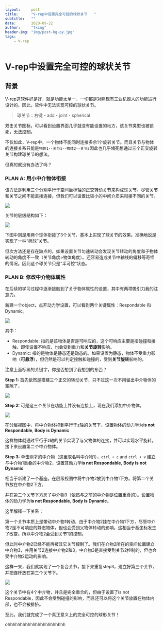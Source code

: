 ```yaml
---
layout:     post
title:      "V-rep中设置完全可控的球状关节   "
subtitle:   ""
date:       2020-09-22
author:     "Txing"
header-img: "img/post-bg-py.jpg"
tags:
    - V-rep
---
```


# V-rep中设置完全可控的球状关节   

## 背景

V-rep这软件好是好，就是功能太单一，一切都是对照现有工业机器人的功能进行设计的。因此，软件中无法实现可控的球状关节。

> 球关节：右键 - add - joint - spherical

双击关节图标，可以看到设置界面几乎就没有能设置的地方，该关节类型也被锁死，无法控制。

不仅如此，V-rep中，一个物体不能同时连接多余1个旋转关节。而且关节与物体的连接关系只能是`物体1--关节1--物体2--关节2`因此也几乎堵死想通过三个正交旋转关节构建球关节的想法。

但真的就没有办法了吗？

### PLAN A: 用小中介物体衔接

该方法是利用三个分别平行于空间坐标轴的正交转动关节来构成球关节。尽管关节和关节之间不能直接连接，但我们可以设置比较小的中间介质来衔接不同的关节。

![](https://raw.githubusercontent.com/txing-casia/txing-casia.github.io/master/img/20200922-1.png) 

关节的层级结构如下：

![](https://raw.githubusercontent.com/txing-casia/txing-casia.github.io/master/img/20200922-2.png)

下图中则是用两个球体衔接了3个关节，基本上实现了球关节的效果。准确地说是实现了一种“椭球”关节。

但次方法还是存在缺点的。如果设置关节匀速转动会发现关节转动的角度和子物体转动的角度不一致（关节角度>物体角度）。还容易造成关节中轴线的偏移等奇怪的情况。因此这个球关节只是“半可控”状态。

### PLAN B: 修改中介物体属性

在后续的学习过程中逐渐接触到了关于物体属性的设置，其中有两项吸引力我的注意力。

新建一个object，点开动力学设置，可以看到两个关键属性：Respondable 和 Dynamic。

![](https://raw.githubusercontent.com/txing-casia/txing-casia.github.io/master/img/20200922-3.png)

其中：

- Respondable: 指的是该物体是否是可响应的，这个可响应主要是指碰撞和接触，即使设置不响应，也会受到重力和**关节旋转**影响。
- Dynamic: 指的是物体是静态还是动态的。如果设置为静态，物体不受重力影响（**可悬浮**），但仍然是可以判定接触和碰撞的，受到**关节旋转**影响的。

注意上面标黑的关键字，你是否想到了我想到的东西？



**Step 1:** 首先依然是搭建三个正交的转动关节，只不过这一次不用留出中介物体的空隙了。

![](https://raw.githubusercontent.com/txing-casia/txing-casia.github.io/master/img/20200922-4.png)

**Step 2:** 可是这三个关节在功能上并没有连接上，现在我们添加中介物体。

![](https://raw.githubusercontent.com/txing-casia/txing-casia.github.io/master/img/20200922-5.png)

在分层视图中，将中介物体拖到平行于z轴的关节下，设置物体的动力学为**is not Respondable**, **Body is Dynamic**

这样物体就通过平行于z轴的关节实现了与父物体的连接，并可以实现水平旋转，接下来设置第二个中介物体。

**Step 3:** 单击刚才的中介物（这里取名叫中介物1），`ctrl + c` and `ctrl + v` 建立与中介物1重叠的中介物2，设置其动力学**is not Respondable**, **Body is not Dynamic**

相当于新建了一个基座。在层级视图中将中介物2放到中介物1下方。将第二个关节放在中介物2下方。

并在第二个关节下方房子中介物3（依然与之前的中介物是位置重叠的）。设置物体的动力学为**is not Respondable**, **Body is Dynamic**。

这里解释一下关系：

第一个关节本质上是带动中介物1转动，由于中介物2挂在中介物1下方，尽管中介物2是不可响应的静态物体，但也会受到父物体转动的影响，这相当于基坐标发生了改变。所以中介物2会受到关节1的控制。

但此时中介物2已经不能再被其它关节控制了。我们在介物2所在的空间位置建立中介物3，并用关节2连接中介物2和3，中介物3是直接受到关节2控制的，但也会受中介物2运动的影响。

这样一来，我们就实现了一个复合关节，接下来重复step3，建立好第三个关节，并把连杆放在第三个关节下。

![](https://raw.githubusercontent.com/txing-casia/txing-casia.github.io/master/img/20200922-6.png)

这个关节中有4个中介物，并且是完全重合的，但由于设置了is not Respondable，因此不会受到碰撞的影响，而且还可以将这个关节放置在物体内部，也不会被排挤。

至此，我们就完成了一个真正意义上的完全可控的球形关节！

ohhhhhhhhhhhhhhhhhhhhhhh



















